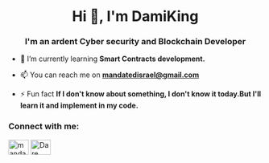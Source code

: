 <h1 align="center">Hi 👋, I'm DamiKing</h1>
<h3 align="center">I'm an ardent Cyber security and Blockchain Developer</h3>

- 🌱 I’m currently learning **Smart Contracts development.**

- 📫 You can reach me on **mandatedisrael@gmail.com**

- ⚡ Fun fact **If I don't know about something, I don't know it today.But I'll learn it and implement in my code.**

<h3 align="left">Connect with me:</h3>
<p align="left">
<a href="https://twitter.com/mandatedisrael" target="blank"><img align="center" src="https://raw.githubusercontent.com/rahuldkjain/github-profile-readme-generator/master/src/images/icons/Social/twitter.svg" alt="mandatedisrael" height="30" width="40" /></a>
<a href="https://www.linkedin.com/in/dare-israel/" target="blank"><img align="center" src="https://raw.githubusercontent.com/rahuldkjain/github-profile-readme-generator/master/src/images/icons/Social/linked-in-alt.svg" alt="Dare afolabi" height="30" width="40" /></a>
</p>
